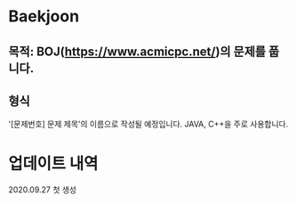 # Baekjoon
## 목적: BOJ(https://www.acmicpc.net/)의 문제를 풉니다.

## 형식
'[문제번호] 문제 제목'의 이름으로 작성될 예정입니다.
JAVA, C++을 주로 사용합니다.


# 업데이트 내역
2020.09.27 첫 생성
